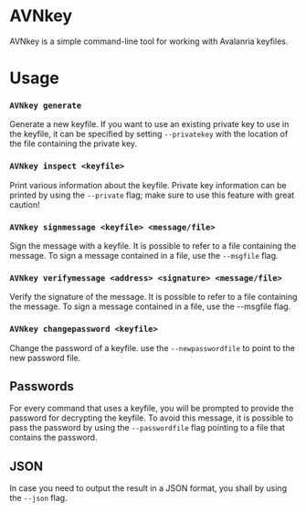 AVNkey
======

AVNkey is a simple command-line tool for working with Avalanria keyfiles.


# Usage

### `AVNkey generate`

Generate a new keyfile.
If you want to use an existing private key to use in the keyfile, it can be 
specified by setting `--privatekey` with the location of the file containing the 
private key.


### `AVNkey inspect <keyfile>`

Print various information about the keyfile.
Private key information can be printed by using the `--private` flag;
make sure to use this feature with great caution!


### `AVNkey signmessage <keyfile> <message/file>`

Sign the message with a keyfile.
It is possible to refer to a file containing the message.
To sign a message contained in a file, use the `--msgfile` flag.


### `AVNkey verifymessage <address> <signature> <message/file>`

Verify the signature of the message.
It is possible to refer to a file containing the message.
To sign a message contained in a file, use the --msgfile flag.


### `AVNkey changepassword <keyfile>`

Change the password of a keyfile.
use the `--newpasswordfile` to point to the new password file.


## Passwords

For every command that uses a keyfile, you will be prompted to provide the 
password for decrypting the keyfile.  To avoid this message, it is possible
to pass the password by using the `--passwordfile` flag pointing to a file that
contains the password.

## JSON

In case you need to output the result in a JSON format, you shall by using the `--json` flag.
